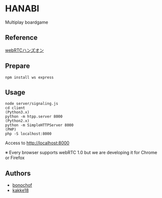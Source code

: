 HANABI
===

Multiplay boardgame

## Reference
[webRTCハンズオン](https://github.com/yusuke84/webrtc-handson-2016)

## Prepare
```
npm install ws express
```

## Usage
```
node server/signaling.js
cd client
(Python3.x)
python -m htpp.server 8000
(Python2.x)
python -m SimpleHTTPServer 8000
(PHP)
php -S localhost:8000
```
Access to [http://localhost:8000](http://localhost:8000)

※ Every browser supports webRTC 1.0 but we are developing it for Chrome or Firefox

## Authors
* [bonochof](https://github.com/bonochof)
* [kakke18](https://github.com/kakke18)
